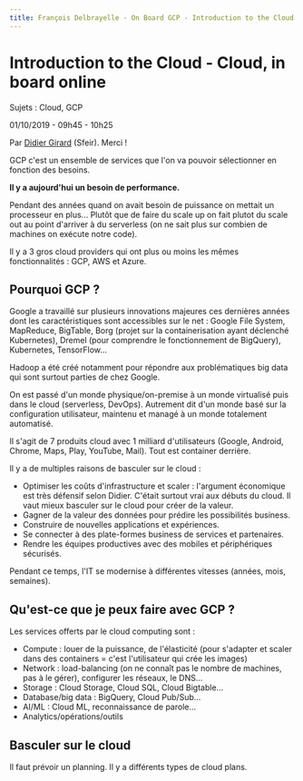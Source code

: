 ```yaml
---
title: François Delbrayelle - On Board GCP - Introduction to the Cloud - Cloud, on board online
---
```


# Introduction to the Cloud - Cloud, in board online

Sujets : Cloud, GCP

01/10/2019 - 09h45 - 10h25

Par [Didier Girard](https://twitter.com/DidierGirard) (Sfeir). Merci !

GCP c'est un ensemble de services que l'on va pouvoir sélectionner en fonction des besoins.

__Il y a aujourd'hui un besoin de performance.__

Pendant des années quand on avait besoin de puissance on mettait un processeur en plus...
Plutôt que de faire du scale up on fait plutot du scale out au point d'arriver à du serverless (on ne sait plus sur combien de machines on exécute notre code).

Il y a 3 gros cloud providers qui ont plus ou moins les mêmes fonctionnalités : GCP, AWS et Azure.

## Pourquoi GCP ?

Google a travaillé sur plusieurs innovations majeures ces dernières années dont les caractéristiques sont accessibles sur le net : Google File System, MapReduce, BigTable, Borg (projet sur la containerisation ayant déclenché Kubernetes), Dremel (pour comprendre le fonctionnement de BigQuery), Kubernetes, TensorFlow...

Hadoop a été créé notamment pour répondre aux problématiques big data qui sont surtout parties de chez Google.

On est passé d'un monde physique/on-premise à un monde virtualisé puis dans le cloud (serverless, DevOps). Autrement dit d'un monde basé sur la configuration utilisateur, maintenu et managé à un monde totalement automatisé.

Il s'agit de 7 produits cloud avec 1 milliard d'utilisateurs (Google, Android, Chrome, Maps, Play, YouTube, Mail). Tout est container derrière.

Il y a de multiples raisons de basculer sur le cloud :
- Optimiser les coûts d'infrastructure et scaler : l'argument économique est très défensif selon Didier. C'était surtout vrai aux débuts du cloud. Il vaut mieux basculer sur le cloud pour créer de la valeur.
- Gagner de la valeur des données pour prédire les possibilités business.
- Construire de nouvelles applications et expériences.
- Se connecter à des plate-formes business de services et partenaires.
- Rendre les équipes productives avec des mobiles et périphériques sécurisés.

Pendant ce temps, l'IT se modernise à différentes vitesses (années, mois, semaines).

## Qu'est-ce que je peux faire avec GCP ?

Les services offerts par le cloud computing sont :
- Compute : louer de la puissance, de l'élasticité (pour s'adapter et scaler dans des containers = c'est l'utilisateur qui crée les images)
- Network : load-balancing (on ne connaît pas le nombre de machines, pas à le gérer), configurer les réseaux, le DNS...
- Storage : Cloud Storage, Cloud SQL, Cloud Bigtable...
- Database/big data : BigQuery, Cloud Pub/Sub...
- AI/ML : Cloud ML, reconnaissance de parole...
- Analytics/opérations/outils

## Basculer sur le cloud

Il faut prévoir un planning. Il y a différents types de cloud plans.
